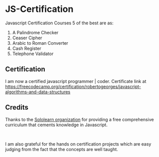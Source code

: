 # JS-Certification
Javascript Certification Courses
5 of the best are as:
<ol>
  <li>A Palindrome Checker</li>
  <li>Ceaser Cipher</li>
  <li>Arabic to Roman Converter</li>
  <li>Cash Register</li>
  <li>Telephone Validator</li>
</ol>

## Certification
I am now a certified javascript programmer | coder.
Certificate link at <a href="https://freecodecamp.org/certification/robertogeorges/javascript-algorithms-and-data-structures">https://freecodecamp.org/certification/robertogeorges/javascript-algorithms-and-data-structures</a>

## Credits
<p>Thanks to the <a href="https://www.freecodecamp.org/">Sololearn organization</a> for providing a free comprehensive curriculum that cements knowledge in Javascript.</p></br>
<p>I am also grateful for the hands on certification projects which are easy judging from the fact that the concepts are well taught.</p>

